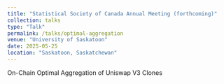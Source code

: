 ```yaml
---
title: "Statistical Society of Canada Annual Meeting (forthcoming)"
collection: talks
type: "Talk"
permalink: /talks/optimal-aggregation
venue: "University of Saskatoon"
date: 2025-05-25
location: "Saskatoon, Saskatchewan"
---
```


On-Chain Optimal Aggregation of Uniswap V3 Clones
